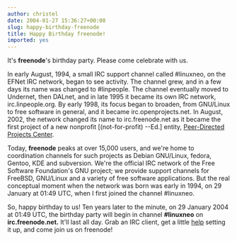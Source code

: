 ```yaml
---
author: christel
date: 2004-01-27 15:36:27+00:00
slug: happy-birthday-freenode
title: Happy Birthday freenode!
imported: yes
---
```

It's **freenode**'s birthday party.  Please come celebrate with us.

In early August, 1994, a small IRC support channel called #linuxneo, on the EFNet IRC network, began to see activity. The channel grew, and in a few days its name was changed to #linpeople.  The channel eventually moved to Undernet, then DALnet, and in late 1995 it became its own IRC network, irc.linpeople.org. By early 1998, its focus began to broaden, from GNU/Linux to free software in general, and it became irc.openprojects.net. In August, 2002, the network changed its name to irc.freenode.net as it became the first project of a new nonprofit [(not-for-profit) --Ed.] entity,  [Peer-Directed Projects Center](http://freenode.net/pdpc.shtml).

Today, **freenode** peaks at over 15,000 users, and we're home to coordination channels for such projects as Debian GNU/Linux, fedora, Gentoo, KDE and subversion.  We're the official IRC network of the Free Software Foundation's GNU project; we provide support channels for FreeBSD, GNU/Linux and a variety of free software applications. But the real conceptual moment when the network was born was early in 1994, on 29 January at 01:49 UTC, when I first joined the channel #linuxneo.

So, happy birthday to us!  Ten years later to the minute, on 29 January 2004 at 01:49 UTC, the birthday party will begin in channel **#linuxneo** on **irc.freenode.net.** It'll last all day. Grab an IRC client, get a little  [help](http://www.irchelp.org/irchelp/ircprimer.html)  setting it up, and come join us on  freenode!
